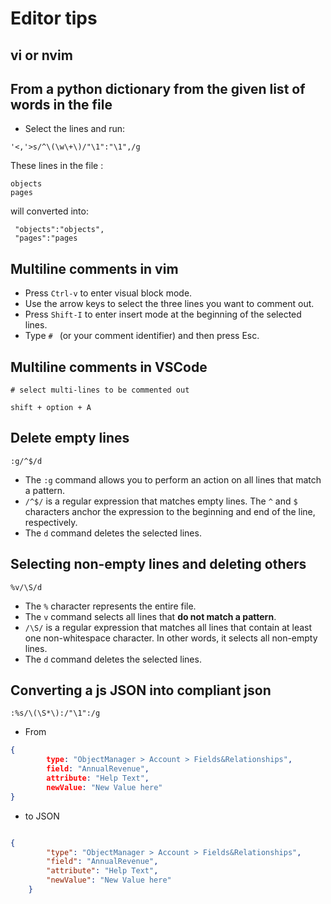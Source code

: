 # Editor tips

## vi or nvim

## From a python dictionary from the given list of words in the file
- Select the lines and run:
```
'<,'>s/^\(\w\+\)/"\1":"\1",/g
```

These lines in the file :
```
objects
pages
```
will converted into:

```
 "objects":"objects",
 "pages":"pages
```

## Multiline comments in vim

- Press ```Ctrl-v``` to enter visual block mode.
- Use the arrow keys to select the three lines you want to comment out.
- Press ```Shift-I``` to enter insert mode at the beginning of the selected lines.
- Type ```# ``` (or your comment identifier) and then press Esc.



## Multiline comments in VSCode
```
# select multi-lines to be commented out
    
shift + option + A
```

## Delete empty lines

```
:g/^$/d
```
- The ```:g``` command allows you to perform an action on all lines that match a pattern.
- ```/^$/``` is a regular expression that matches empty lines. The ```^``` and ```$``` characters anchor the expression to the beginning and end of the line, respectively.
- The ```d``` command deletes the selected lines.

## Selecting non-empty lines and deleting others
```
%v/\S/d
```

- The ```%``` character represents the entire file.
- The ``v`` command selects all lines that **do not match a pattern**.
- ```/\S/``` is a regular expression that matches all lines that contain at least one non-whitespace character. In other words, it selects all non-empty lines.
- The ```d``` command deletes the selected lines.


## Converting a js JSON into compliant json

```
:%s/\(\S*\):/"\1":/g

```

- From 
```json
{
        type: "ObjectManager > Account > Fields&Relationships",
        field: "AnnualRevenue",
        attribute: "Help Text",
        newValue: "New Value here"
}

```
- to JSON

```json

{
        "type": "ObjectManager > Account > Fields&Relationships",
        "field": "AnnualRevenue",
        "attribute": "Help Text",
        "newValue": "New Value here"
    }

```




